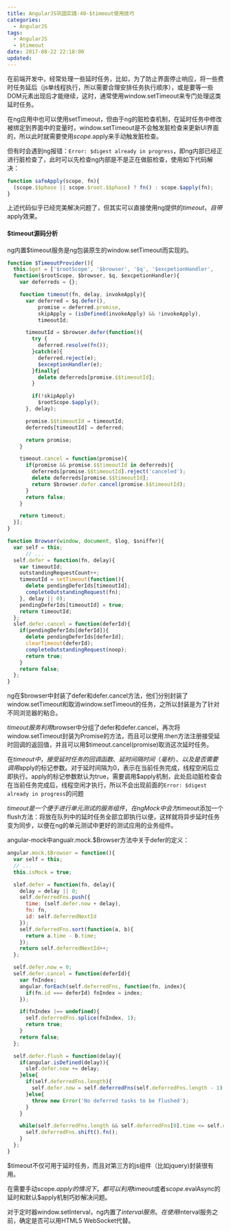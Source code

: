 ```yaml
---
title: AngularJS巩固实践-40-$timeout使用技巧
categories:
  - AngularJS
tags:
  - AngularJS
  - $timeout
date: 2017-08-22 22:18:00
updated:
---
```


在前端开发中，经常处理一些延时任务，比如，为了防止界面停止响应，将一些费时任务延后（js单线程执行，所以需要合理安排任务执行顺序），或是要等一些DOM元素出现后才能继续，这时，通常使用window.setTimeout来专门处理这类延时任务。

在ng应用中也可以使用setTimeout，但由于ng的脏检查机制，在延时任务中修改被绑定到界面中的变量时，window.setTimeout是不会触发脏检查来更新UI界面的，所以此时就需要使用$scope.$apply来手动触发脏检查。

但有时会遇到ng报错：`Error: $digest already in progress`，即ng内部已经正进行脏检查了，此时可以先检查ng内部是不是正在做脏检查，使用如下代码解决：
```js
function safeApply(scope, fn){
  (scope.$$phase || scope.$root.$$phase) ? fn() : scope.$apply(fn);
}
```

上述代码似乎已经完美解决问题了，但其实可以直接使用ng提供的$timeout，自带$apply效果。

#### $timeout源码分析
ng内置$timeout服务是ng包装原生的window.setTimeout而实现的。
```js
function $TimeoutProvider(){
  this.$get = ['$rootScope', '$browser', '$q', '$excpetionHandler',
  function($rootScope, $browser, $q, $excpetionHandler){
    var deferreds = {};

    function timeout(fn, delay, invokeApply){
      var deferred = $q.defer(),
          promise = deferred.promise,
          skipApply = (isDefined(invokeApply) && !invokeApply),
          timeoutId;

      timeoutId = $browser.defer(function(){
        try {
          deferred.resolve(fn());
        }catch(e){
          deferred.reject(e);
          $exceptionHandler(e);
        }finally{
          delete deferreds[promise.$$timeoutId];
        }

        if(!skipApply)
          $rootScope.$apply();
      }, delay);

      promise.$$timeoutId = timeoutId;
      deferreds[timeoutId] = deferred;

      return promise;
    }

    timeout.cancel = function(promise){
      if(promise && promise.$$timeoutId in deferreds){
        deferreds[promise.$$timeoutId].reject('canceled');
        delete deferreds[promise.$$timeoutId];
        return $browser.defer.cancel(promise.$$timeoutId);
      }
      return false;
    }

    return timeout;
  }];
}

function Browser(window, document, $log, $sniffer){
  var self = this;
      // ...
  self.defer = function(fn, delay){
    var timeoutId;
    outstandingRequestCount++;
    timeoutId = setTimeout(function(){
      delete pendingDeferIds[timeoutId];
      completeOutstandingRequest(fn);
    }, delay || 0);
    pendingDeferIds[timeoutId] = true;
    return timeoutId;
  };
  slef.defer.cancel = function(deferId){
    if(pendingDeferIds[deferId]){
      delete pendingDeferIds[deferId];
      clearTimeout(deferId);
      completeOutstandingRequest(noop);
      return true;
    }
    return false;
  };
}
```
ng在$browser中封装了defer和defer.cancel方法，他们分别封装了window.setTimeout和取消window.setTimeout的任务，之所以封装是为了针对不同浏览器的粘合。

$timeout服务利用$browser中分组了defer和defer.cancel，再次将window.setTimeout封装为Promise的方法，而且可以使用.then方法注册接受延时回调的返回值，并且可以用$timeout.cancel(promise)取消这次延时任务。

在$timeout中，接受延时任务的回调函数、延时间隔时间（毫秒）、以及是否需要调用$apply的标记参数。对于延时间隔为0，表示在当前任务完成，线程空闲后立即执行。apply的标记参数默认为true，需要调用$apply机制，此处启动脏检查会在当前任务完成后，线程空闲才执行，所以不会出现前面的`Error: $digest already in progress`的问题

$timeout是一个便于进行单元测试的服务组件，在ngMock中会为$timeout添加一个flush方法：将放在队列中的延时任务全部立即执行以便，这样就将异步延时任务变为同步，以便在ng的单元测试中更好的测试应用的业务组件。

angular-mock中angualr.mock.$Browser方法中关于defer的定义：
```js
angular.mock.$Browser = function(){
  var self = this;
  // ...
  this.isMock = true;

  slef.defer = function(fn, delay){
    delay = delay || 0;
    self.deferredFns.push({
      time: (self.defer.now + delay),
      fn: fn,
      id: self.deferredNextId
    });
    self.deferredFns.sort(function(a, b){
      return a.time - b.time;
    });
    return self.deferredNextId++;
  };

  self.defer.now = 0;
  self.defer.cancel = function(deferId){
    var fnIndex;
    angular.forEach(self.deferredFns, function(fn, index){
      if(fn.id === deferId) fnIndex = index;
    });

    if(fnIndex |== undefined){
      self.deferredFns.splice(fnIndex, 1);
      return true;
    }
    return false;
  };

  self.defer.flush = function(delay){
    if(angular.isDefined(delay)){
      slef.defer.now += delay;
    }else{
      if(self.deferredFns.length){
        self.defer.now = self.deferredFns(self.deferredFns.length - 1).time;
      }else{
        throw new Error('No deferred tasks to be flushed');
      }
    }

    while(self.deferredFns.length && self.deferredFns[0].time <= self.defer.now){
      self.deferredFns.shift().fn();
    }
  };
}
```

$timeout不仅可用于延时任务，而且对第三方的js组件（比如jquery)封装很有用。

在需要手动scope.$apply的情况下，都可以利用$timeout或者$scope.$evalAsync的延时和默认$apply机制巧妙解决问题。

对于定时器window.setInterval，ng内置了$interval服务。在使用$interval服务之前，确定是否可以用HTML5 WebSocket代替。